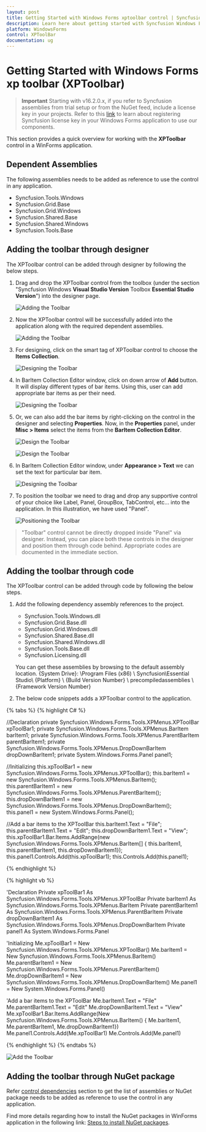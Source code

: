 ```yaml
---
layout: post
title: Getting Started with Windows Forms xptoolbar control | Syncfusion
description: Learn here about getting started with Syncfusion Windows Forms xptoolbar (XPToolbar) control, its elements, and more.
platform: WindowsForms
control: XPToolBar
documentation: ug
---
```


# Getting Started with Windows Forms xp toolbar (XPToolbar)

>**Important**
Starting with v16.2.0.x, if you refer to Syncfusion assemblies from trial setup or from the NuGet feed, include a license key in your projects. Refer to this [link](https://help.syncfusion.com/common/essential-studio/licensing/license-key) to learn about registering Syncfusion license key in your Windows Forms application to use our components.

This section provides a quick overview for working with the **XPToolbar** control in a WinForms application.

## Dependent Assemblies

The following assemblies needs to be added as reference to use the control in any application.

* Syncfusion.Tools.Windows
* Syncfusion.Grid.Base
* Syncfusion.Grid.Windows
* Syncfusion.Shared.Base
* Syncfusion.Shared.Windows
* Syncfusion.Tools.Base

## Adding the toolbar through designer

The XPToolbar control can be added through designer by following the below steps.

1. Drag and drop the XPToolbar control from the toolbox (under the section "Syncfusion Windows **Visual Studio Version** Toolbox **Essential Studio Version**") into the designer page.

   ![Adding the Toolbar](GettingStarted_Images/XPToolbar1.png)

2. Now the XPToolbar control will be successfully added into the application along with the required dependent assemblies.

   ![Adding the Toolbar](GettingStarted_Images/XPToolbar2.png)

3. For designing, click on the smart tag of XPToolbar control to choose the **Items Collection**.

   ![Designing the Toolbar](GettingStarted_Images/XPToolbar3.png)

4. In BarItem Collection Editor window, click on down arrow of **Add** button. It will display different types of bar items. Using this, user can add appropriate bar items as per their need.

   ![Designing the Toolbar](GettingStarted_Images/XPToolbar4.png)

5. Or, we can also add the bar items by right-clicking on the control in the designer and selecting **Properties**. Now, in the **Properties** panel, under **Misc > Items** select the items from the **BarItem Collection Editor**.

   ![Design the Toolbar](GettingStarted_Images/Properties.png)

   ![Design the Toolbar](GettingStarted_Images/Properties1.png)

6. In BarItem Collection Editor window, under **Appearance > Text** we can set the text for particular bar item.

   ![Designing the Toolbar](GettingStarted_Images/Properties2.png)

7. To position the toolbar we need to drag and drop any supportive control of your choice like Label, Panel, GroupBox, TabControl, etc... into the application. In this illustration, we have used "Panel".

   ![Positioning the Toolbar](GettingStarted_Images/Panel.png)

> "Toolbar" control cannot be directly dropped inside "Panel" via designer. Instead, you can place both these controls in the designer and position them through code behind. Appropriate codes are documented in the immediate section.       

## Adding the toolbar through code

The XPToolbar control can be added through code by following the below steps.

1. Add the following dependency assembly references to the project.

   * Syncfusion.Tools.Windows.dll
   * Syncfusion.Grid.Base.dll
   * Syncfusion.Grid.Windows.dll
   * Syncfusion.Shared.Base.dll
   * Syncfusion.Shared.Windows.dll
   * Syncfusion.Tools.Base.dll
   * Syncfusion.Licensing.dll

   You can get these assemblies by browsing to the default assembly location.
   {System Drive}: \Program Files (x86) \ Syncfusion\Essential Studio\ {Platform} \ {Build Version Number} \ precompiledassemblies \ {Framework Version Number}

2. The below code snippets adds a XPToolbar control to the application.

{% tabs %}
{% highlight C# %}

//Declaration
private Syncfusion.Windows.Forms.Tools.XPMenus.XPToolBar xpToolBar1;
private Syncfusion.Windows.Forms.Tools.XPMenus.BarItem barItem1;
private Syncfusion.Windows.Forms.Tools.XPMenus.ParentBarItem parentBarItem1;
private Syncfusion.Windows.Forms.Tools.XPMenus.DropDownBarItem dropDownBarItem1;
private System.Windows.Forms.Panel panel1;

//Initializing
this.xpToolBar1 = new Syncfusion.Windows.Forms.Tools.XPMenus.XPToolBar();
this.barItem1 = new Syncfusion.Windows.Forms.Tools.XPMenus.BarItem();
this.parentBarItem1 = new Syncfusion.Windows.Forms.Tools.XPMenus.ParentBarItem();
this.dropDownBarItem1 = new Syncfusion.Windows.Forms.Tools.XPMenus.DropDownBarItem();
this.panel1 = new System.Windows.Forms.Panel();

//Add a bar items to the XPToolBar
this.barItem1.Text = "File";
this.parentBarItem1.Text = "Edit";
this.dropDownBarItem1.Text = "View";
this.xpToolBar1.Bar.Items.AddRange(new Syncfusion.Windows.Forms.Tools.XPMenus.BarItem[] { this.barItem1, this.parentBarItem1, this.dropDownBarItem1});
this.panel1.Controls.Add(this.xpToolBar1);
this.Controls.Add(this.panel1);

{% endhighlight %}

{% highlight vb %}

'Declaration
Private xpToolBar1 As Syncfusion.Windows.Forms.Tools.XPMenus.XPToolBar
Private barItem1 As Syncfusion.Windows.Forms.Tools.XPMenus.BarItem
Private parentBarItem1 As Syncfusion.Windows.Forms.Tools.XPMenus.ParentBarItem
Private dropDownBarItem1 As Syncfusion.Windows.Forms.Tools.XPMenus.DropDownBarItem
Private panel1 As System.Windows.Forms.Panel

'Initializing
Me.xpToolBar1 = New Syncfusion.Windows.Forms.Tools.XPMenus.XPToolBar()
Me.barItem1 = New Syncfusion.Windows.Forms.Tools.XPMenus.BarItem()
Me.parentBarItem1 = New Syncfusion.Windows.Forms.Tools.XPMenus.ParentBarItem()
Me.dropDownBarItem1 = New Syncfusion.Windows.Forms.Tools.XPMenus.DropDownBarItem()
Me.panel1 = New System.Windows.Forms.Panel()

'Add a bar items to the XPToolBar
Me.barItem1.Text = "File"
Me.parentBarItem1.Text = "Edit"
Me.dropDownBarItem1.Text = "View"
Me.xpToolBar1.Bar.Items.AddRange(New Syncfusion.Windows.Forms.Tools.XPMenus.BarItem() { Me.barItem1, Me.parentBarItem1, Me.dropDownBarItem1})
Me.panel1.Controls.Add(Me.xpToolBar1)
Me.Controls.Add(Me.panel1)

{% endhighlight %}
{% endtabs %}


![Add the Toolbar](GettingStarted_Images/XPToolbar6.png)

## Adding the toolbar through NuGet package

Refer [control dependencies](https://help.syncfusion.com/windowsforms/control-dependencies#xptoolbar) section to get the list of assemblies or NuGet package needs to be added as reference to use the control in any application.

Find more details regarding how to install the NuGet packages in WinForms application in the following link: [Steps to install NuGet packages](https://help.syncfusion.com/windowsforms/visual-studio-integration/nuget-packages).






